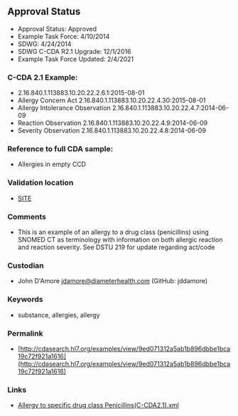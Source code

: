 ## Approval Status 

* Approval Status: Approved
* Example Task Force: 4/10/2014
* SDWG: 4/24/2014
* SDWG C-CDA R2.1 Upgrade: 12/1/2016  
* Example Task Force Updated: 2/4/2021

### C-CDA 2.1 Example:

* 2.16.840.1.113883.10.20.22.2.6.1:2015-08-01
* Allergy Concern Act 2.16.840.1.113883.10.20.22.4.30:2015-08-01
* Allergy Intolerance Observation 2.16.840.1.113883.10.20.22.4.7:2014-06-09
* Reaction Observation 2.16.840.1.113883.10.20.22.4.9:2014-06-09
* Severity Observation 2.16.840.1.113883.10.20.22.4.8:2014-06-09

### Reference to full CDA sample:
* Allergies in empty CCD


### Validation location

* [SITE](https://site.healthit.gov/sandbox-ccda/ccda-validator)

### Comments

* This is an example of an allergy to a drug class (penicillins) using SNOMED CT as terminology with information on both allergic reaction and reaction severity. See DSTU 219 for update regarding act/code

### Custodian

* John D'Amore jdamore@diameterhealth.com (GitHub: jddamore)

### Keywords

* substance, allergies, allergy

### Permalink

* [http://cdasearch.hl7.org/examples/view/9ed071312a5ab1b896dbbe1bca19c72f921a1616](http://cdasearch.hl7.org/examples/view/9ed071312a5ab1b896dbbe1bca19c72f921a1616)

### Links

* [Allergy to specific drug class Penicillins(C-CDA2.1).xml](https://github.com/HL7/C-CDA-Examples/tree/master/Allergies/Allergy%20to%20specific%20drug%20class%20Penicillins/Allergy%20to%20specific%20drug%20class%20Penicillins%28C-CDA2.1%29.xml)
